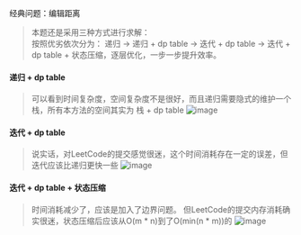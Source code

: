 经典问题：编辑距离
> 本题还是采用三种方式进行求解：</br>
> 按照优劣依次分为： 递归 -> 递归 + dp table -> 迭代 + dp table -> 迭代 + dp table + 状态压缩，逐层优化，一步一步提升效率。
> 

#### 递归 + dp table
> 可以看到时间复杂度，空间复杂度不是很好，而且递归需要隐式的维护一个栈，所有本方法的空间其实为 栈 + dp table
![image](https://user-images.githubusercontent.com/47679525/115809340-7db63780-a41e-11eb-85b5-79a86ccea32b.png)

#### 迭代 + dp table
> 说实话，对LeetCode的提交感觉很迷，这个时间消耗存在一定的误差，但迭代应该比递归更快一些
![image](https://user-images.githubusercontent.com/47679525/115811486-5fead180-a422-11eb-924f-57795ecad55c.png)

#### 迭代 + dp table + 状态压缩
> 时间消耗减少了，应该是加入了边界问题。 但LeetCode的提交内存消耗确实很迷，状态压缩后应该从O(m * n)到了O(min(n * m))的
![image](https://user-images.githubusercontent.com/47679525/115853074-55006300-a45b-11eb-98fa-b705c8c01439.png)

